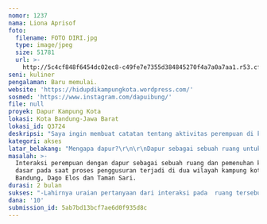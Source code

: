 ```yaml
---
nomor: 1237
nama: Liona Aprisof
foto:
  filename: FOTO DIRI.jpg
  type: image/jpeg
  size: 51781
  url: >-
    http://5c4cf848f6454dc02ec8-c49fe7e7355d384845270f4a7a0a7aa1.r53.cf2.rackcdn.com/4106d624-074a-4b5e-a834-3395a45c9c5b/FOTO%20DIRI.jpg
seni: kuliner
pengalaman: Baru memulai.
website: 'https://hidupdikampungkota.wordpress.com/'
sosmed: 'https://www.instagram.com/dapuibung/'
file: null
proyek: Dapur Kampung Kota
lokasi: Kota Bandung-Jawa Barat
lokasi_id: Q3724
deskripsi: "Saya ingin membuat catatan tentang aktivitas perempuan di kampung kota. Digali lewat salah satu ruang di dalam rumah, yaitu, dapur.  Catatan-catatan ini merupa suara-suara yang tenggelam dalam setiap kasus penggusuran di wilayah kampung kota. Bagaimana pada akhirnya suara tersebut menjadi akses bagi perempuan untuk hadir dan terlibat dalam pertimbangan keputusan dalam kebijakan tata kota di wilayah mereka.\r\n\r\n"
kategori: akses
latar_belakang: "Mengapa dapur?\r\n\r\nDapur sebagai sebuah ruang untuk pemenuhan kebutuhan dasar adalah ruang  yang paling terganggu aktivitasnya dalam konflik akibat penggusuran. Perempuan-perempuan  memiliki beban terhadap ruang dan isinya ini, justru tidak memiliki suara saat penggusuran terjadi. Interaksi mereka pada ruang inilah menjadi hal penting untuk dihadirkan. Terutama dalam wacana kasus penggusuran dan upaya penyelesaiannya.\r\n\r\n\r\n"
masalah: >-
  Interaksi perempuan dengan dapur sebagai sebuah ruang dan pemenuhan kebutuhan
  dasar pada saat proses penggusuran terjadi di dua wilayah kampung kota
  Bandung, Dago Elos dan Taman Sari. 
durasi: 2 bulan
sukses: "-Lahirnya uraian pertanyaan dari interaksi pada  ruang tersebut. \r\n-Hadirnya catatan-catatan suara perempuan dalam narasi perjuangan konflik penggusuran.\r\n-Terciptanya kerjasama dan kolaborasi untuk menghadirkan suara tersebut untuk lebih dekat pada pertimbangan keputusan dan kebijakan.\r\n"
dana: '10'
submission_id: 5ab7bd13bcf7ae6d0f935d8c
---
```

